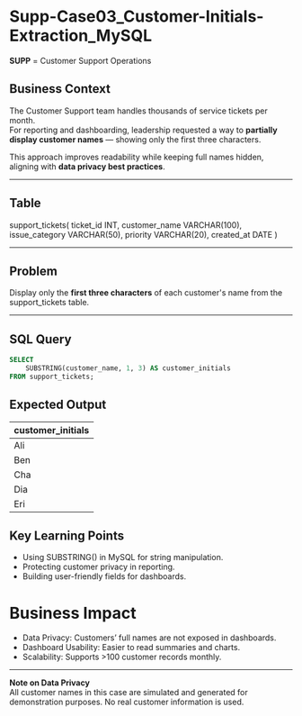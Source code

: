 # Supp-Case03_Customer-Initials-Extraction_MySQL
**SUPP** = Customer Support Operations

## Business Context
The Customer Support team handles thousands of service tickets per month.  
For reporting and dashboarding, leadership requested a way to **partially display customer names** — showing only the first three characters.  

This approach improves readability while keeping full names hidden, aligning with **data privacy best practices**.

---
## Table
support_tickets(
  ticket_id INT,
  customer_name VARCHAR(100),
  issue_category VARCHAR(50),
  priority VARCHAR(20),
  created_at DATE
)

---

## Problem
Display only the **first three characters** of each customer's name from the support_tickets table.

---

## SQL Query
```sql
SELECT 
    SUBSTRING(customer_name, 1, 3) AS customer_initials
FROM support_tickets;
```
## Expected Output
| customer_initials |
|-------------------|
| Ali               |
| Ben               |
| Cha               |
| Dia               |
| Eri               |

## Key Learning Points  
- Using SUBSTRING() in MySQL for string manipulation.
- Protecting customer privacy in reporting.
- Building user-friendly fields for dashboards.

# Business Impact
- Data Privacy: Customers’ full names are not exposed in dashboards.
- Dashboard Usability: Easier to read summaries and charts.
- Scalability: Supports >100 customer records monthly.

---
**Note on Data Privacy**  
All customer names in this case are simulated and generated for demonstration purposes.
No real customer information is used.

